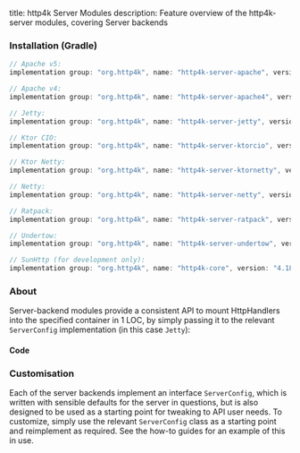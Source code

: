 title: http4k Server Modules
description: Feature overview of the http4k-server modules, covering Server backends

### Installation (Gradle)

```groovy
// Apache v5: 
implementation group: "org.http4k", name: "http4k-server-apache", version: "4.18.0.0"

// Apache v4: 
implementation group: "org.http4k", name: "http4k-server-apache4", version: "4.18.0.0"

// Jetty: 
implementation group: "org.http4k", name: "http4k-server-jetty", version: "4.18.0.0"

// Ktor CIO: 
implementation group: "org.http4k", name: "http4k-server-ktorcio", version: "4.18.0.0"

// Ktor Netty: 
implementation group: "org.http4k", name: "http4k-server-ktornetty", version: "4.18.0.0"

// Netty: 
implementation group: "org.http4k", name: "http4k-server-netty", version: "4.18.0.0"

// Ratpack: 
implementation group: "org.http4k", name: "http4k-server-ratpack", version: "4.18.0.0"

// Undertow: 
implementation group: "org.http4k", name: "http4k-server-undertow", version: "4.18.0.0"

// SunHttp (for development only): 
implementation group: "org.http4k", name: "http4k-core", version: "4.18.0.0"
```

### About
Server-backend modules provide a consistent API to mount HttpHandlers into the specified container in 1 LOC, by 
simply passing it to the relevant `ServerConfig` implementation (in this case `Jetty`):

#### Code [<img class="octocat"/>](https://github.com/http4k/http4k/blob/master/src/docs/guide/reference/servers/example_http.kt)

<script src="https://gist-it.appspot.com/https://github.com/http4k/http4k/blob/master/src/docs/guide/reference/servers/example_http.kt"></script>

### Customisation
Each of the server backends implement an interface `ServerConfig`, which is written with sensible defaults for the server in questions, 
but is also designed to be used as a starting point for tweaking to API user needs. To customize, simply use the relevant `ServerConfig` 
class as a starting point and reimplement as required. See the how-to guides for an example of this in use.
